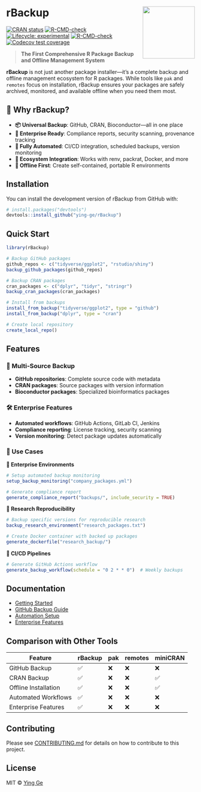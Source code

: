 
<!-- README.md is generated from README.Rmd. Please edit that file -->

# rBackup <img src="man/figures/logo.png" align="right" height="139" />

<!-- badges: start -->

[![CRAN
status](https://www.r-pkg.org/badges/version/rBackup)](https://CRAN.R-project.org/package=rBackup)
[![R-CMD-check](https://github.com/ying-ge/rBackup/workflows/R-CMD-check/badge.svg)](https://github.com/ying-ge/rBackup/actions)
[![Lifecycle:
experimental](https://img.shields.io/badge/lifecycle-experimental-orange.svg)](https://lifecycle.r-lib.org/articles/stages.html#experimental)
[![R-CMD-check](https://github.com/ying-ge/rBackup/actions/workflows/R-CMD-check.yaml/badge.svg)](https://github.com/ying-ge/rBackup/actions/workflows/R-CMD-check.yaml)
[![Codecov test
coverage](https://codecov.io/gh/ying-ge/rBackup/graph/badge.svg)](https://app.codecov.io/gh/ying-ge/rBackup)
<!-- badges: end -->

> **The First Comprehensive R Package Backup and Offline Management
> System**

**rBackup** is not just another package installer—it’s a complete backup
and offline management ecosystem for R packages. While tools like `pak`
and `remotes` focus on installation, rBackup ensures your packages are
safely archived, monitored, and available offline when you need them
most.

## 🚀 Why rBackup?

- **📦 Universal Backup**: GitHub, CRAN, Bioconductor—all in one place
- **🏢 Enterprise Ready**: Compliance reports, security scanning,
  provenance tracking  
- **🤖 Fully Automated**: CI/CD integration, scheduled backups, version
  monitoring
- **🔌 Ecosystem Integration**: Works with renv, packrat, Docker, and
  more
- **💾 Offline First**: Create self-contained, portable R environments

## Installation

You can install the development version of rBackup from GitHub with:

``` r
# install.packages("devtools")
devtools::install_github("ying-ge/rBackup")
```

## Quick Start

``` r
library(rBackup)

# Backup GitHub packages
github_repos <- c("tidyverse/ggplot2", "rstudio/shiny")
backup_github_packages(github_repos)

# Backup CRAN packages
cran_packages <- c("dplyr", "tidyr", "stringr")
backup_cran_packages(cran_packages)

# Install from backups
install_from_backup("tidyverse/ggplot2", type = "github")
install_from_backup("dplyr", type = "cran")

# Create local repository
create_local_repo()
```

## Features

### 📁 Multi-Source Backup

- **GitHub repositories**: Complete source code with metadata
- **CRAN packages**: Source packages with version information  
- **Bioconductor packages**: Specialized bioinformatics packages

### 🛠️ Enterprise Features

- **Automated workflows**: GitHub Actions, GitLab CI, Jenkins
- **Compliance reporting**: License tracking, security scanning
- **Version monitoring**: Detect package updates automatically

### 💼 Use Cases

**🏢 Enterprise Environments**

``` r
# Setup automated backup monitoring
setup_backup_monitoring("company_packages.yml")

# Generate compliance report
generate_compliance_report("backups/", include_security = TRUE)
```

**🔬 Research Reproducibility**

``` r
# Backup specific versions for reproducible research
backup_research_environment("research_packages.txt")

# Create Docker container with backed up packages
generate_dockerfile("research_backup/")
```

**🚀 CI/CD Pipelines**

``` r
# Generate GitHub Actions workflow
generate_backup_workflow(schedule = "0 2 * * 0")  # Weekly backups
```

## Documentation

- [Getting
  Started](https://ying-ge.github.io/rBackup/articles/getting-started.html)
- [GitHub Backup
  Guide](https://ying-ge.github.io/rBackup/articles/github-backup.html)
- [Automation
  Setup](https://ying-ge.github.io/rBackup/articles/automation.html)
- [Enterprise
  Features](https://ying-ge.github.io/rBackup/articles/enterprise.html)

## Comparison with Other Tools

| Feature              | rBackup | pak | remotes | miniCRAN |
|----------------------|---------|-----|---------|----------|
| GitHub Backup        | ✅      | ❌  | ❌      | ❌       |
| CRAN Backup          | ✅      | ❌  | ❌      | ✅       |
| Offline Installation | ✅      | ❌  | ❌      | ✅       |
| Automated Workflows  | ✅      | ❌  | ❌      | ❌       |
| Enterprise Features  | ✅      | ❌  | ❌      | ❌       |

## Contributing

Please see [CONTRIBUTING.md](CONTRIBUTING.md) for details on how to
contribute to this project.

## License

MIT © [Ying Ge](LICENSE.md)
